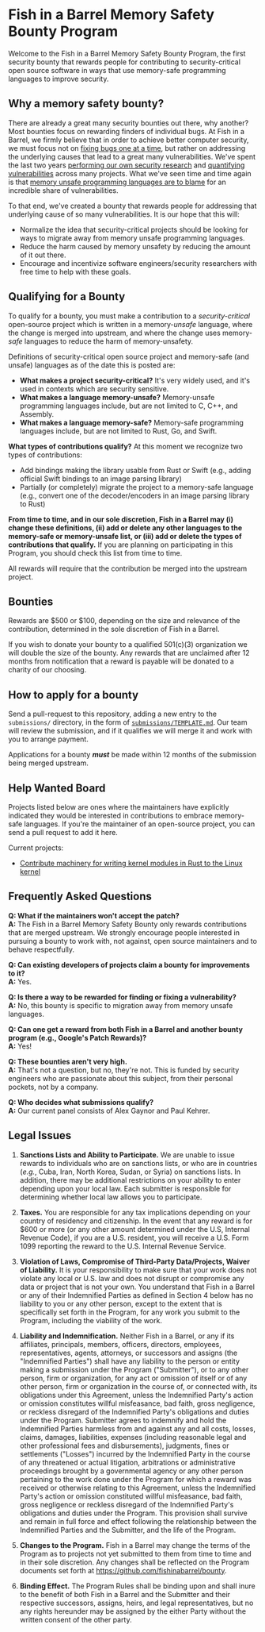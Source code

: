 # Fish in a Barrel Memory Safety Bounty Program

Welcome to the Fish in a Barrel Memory Safety Bounty Program, the first
security bounty that rewards people for contributing to security-critical open
source software in ways that use memory-safe programming languages to improve
security.

## Why a memory safety bounty?

There are already a great many security bounties out there, why another? Most
bounties focus on rewarding finders of individual bugs. At Fish in a Barrel, we
firmly believe that in order to achieve better computer security, we must focus
not on
[fixing bugs one at a time](https://www.youtube.com/watch?v=py2qmGbyhlw#t=23m36s),
but rather on addressing the underlying causes that lead to a great many
vulnerabilities. We've spent the last two years
[performing our own security research](https://bugs.chromium.org/p/oss-fuzz/issues/list?can=1&q=-Type%3DBuild-Failure+status%3AVerified+label%3AProj-imagemagick%2CProj-graphicsmagick%2CProj-gnutls%2CProj-libjpeg-turbo%2CProj-libssh%2CProj-libyaml%2CProj-mupdf%2CProj-systemd%2CProj-libgd%2CProj-libexif%2CProj-vorbis%2CProj-msgpack-c%2CProj-json-c%2CProj-libsodium%2CProj-poppler%2CProj-libgit2%2CProj-libtiff%2CProj-libcbor%2CProj-mercurial%2CProj-avahi&sort=-modified&colspec=ID+Type+Component+Status+Library+Reported+Owner+Summary+Modified&x=type&y=proj&mode=grid&cells=counts)
and [quantifying vulnerabilities](https://twitter.com/LazyFishBarrel) across
many projects. What we've seen time and time again is that [memory unsafe
programming languages are to blame](https://alexgaynor.net/2020/may/27/science-on-memory-unsafety-and-security/)
for an incredible share of vulnerabilities.

To that end, we've created a bounty that rewards people for addressing that
underlying cause of so many vulnerabilities. It is our hope that this will:

- Normalize the idea that security-critical projects should be looking for ways
  to migrate away from memory unsafe programming languages.
- Reduce the harm caused by memory unsafety by reducing the amount of it out
  there.
- Encourage and incentivize software engineers/security researchers with free
  time to help with these goals.

## Qualifying for a Bounty

To qualify for a bounty, you must make a contribution to a _security-critical_
open-source project which is written in a memory-_unsafe_ language, where the
change is merged into upstream, and where the change uses memory-_safe_
languages to reduce the harm of memory-unsafety.

Definitions of security-critical open source project and memory-safe (and
unsafe) languages as of the date this is posted are:

- **What makes a project security-critical?** It's very widely used, and it's
  used in contexts which are security sensitive.
- **What makes a language memory-unsafe?** Memory-unsafe programming
  languages include, but are not limited to C, C++, and Assembly.  
- **What makes a language memory-safe?** Memory-safe programming languages
  include, but are not limited to Rust, Go, and Swift.


**What types of contributions qualify?** At this moment we recognize two types of contributions:

- Add bindings making the library usable from Rust or Swift (e.g., adding
  official Swift bindings to an image parsing library)
- Partially (or completely) migrate the project to a memory-safe language
  (e.g., convert one of the decoder/encoders in an image parsing library to
  Rust)

**From time to time, and in our sole discretion, Fish in a Barrel may (i)
change these definitions, (ii) add or delete any other languages to the
memory-safe or memory-unsafe list, or (iii) add or delete the types of
contributions that qualify.** If you are planning on participating in this
Program, you should check this list from time to time.

All rewards will require that the contribution be merged into the upstream
project.

## Bounties

Rewards are $500 or $100, depending on the size and relevance of the
contribution, determined in the sole discretion of Fish in a Barrel. 

If you wish to donate your bounty to a qualified 501(c)(3) organization we will double the
size of the bounty. Any rewards that are unclaimed after 12 months from
notification that a reward is payable will be donated to a charity of our
choosing.

## How to apply for a bounty

Send a pull-request to this repository, adding a new entry to the
`submissions/` directory, in the form of
[`submissions/TEMPLATE.md`](submissions/TEMPLATE.md). Our team will review the
submission, and if it qualifies we will merge it and work with you to arrange
payment.

Applications for a bounty **_must_** be made within 12 months of the submission
being merged upstream.

## Help Wanted Board

Projects listed below are ones where the maintainers have explicitly indicated
they would be interested in contributions to embrace memory-safe languages. If
you're the maintainer of an open-source project, you can send a pull request to
add it here.

Current projects:

- [Contribute machinery for writing kernel modules in Rust to the Linux kernel](https://lkml.org/lkml/2020/7/9/952)

## Frequently Asked Questions

**Q: What if the maintainers won't accept the patch?**  
**A:** The Fish in a Barrel Memory Safety Bounty only rewards contributions
that are merged upstream. We strongly encourage people interested in pursuing a
bounty to work with, not against, open source maintainers and to behave
respectfully.

**Q: Can existing developers of projects claim a bounty for improvements to
it?**  
**A:** Yes.

**Q: Is there a way to be rewarded for finding or fixing a vulnerability?**  
**A:** No, this bounty is specific to migration away from memory unsafe
languages.

**Q: Can one get a reward from both Fish in a Barrel and another bounty program
(e.g., Google's Patch Rewards)?**  
**A:** Yes!

**Q: These bounties aren't very high.**  
**A:** That's not a question, but no, they're not. This is funded by security
engineers who are passionate about this subject, from their personal pockets,
not by a company.

**Q: Who decides what submissions qualify?**  
**A:** Our current panel consists of Alex Gaynor and Paul Kehrer.

## Legal Issues

1. **Sanctions Lists and Ability to Participate.** We are unable to issue rewards to individuals who are on sanctions lists, or who are in countries (_e.g._, Cuba, Iran, North Korea, Sudan, or Syria) on sanctions lists. In addition, there may be additional restrictions on your ability to enter depending upon your local law. Each submitter is responsible for determining whether local law allows you to participate.

2. **Taxes.** You are responsible for any tax implications depending on your country of residency and citizenship. In the event that any reward is for $600 or more (or any other amount determined under the U.S, Internal Revenue Code), if you are a U.S. resident, you will receive a U.S. Form 1099 reporting the reward to the U.S. Internal Revenue Service.

3. **Violation of Laws, Compromise of Third-Party Data/Projects, Waiver of Liability.** It is your responsibility to make sure that your work does not violate any local or U.S. law and does not disrupt or compromise any data or project that is not your own. You understand that Fish in a Barrel or any of their Indemnified Parties as defined in Section 4 below has no liability to you or any other person, except to the extent that is specifically set forth in the Program, for any work you submit to the Program, including the viability of the work.

4. **Liability and Indemnification.** Neither Fish in a Barrel, or any if its affiliates, principals, members, officers, directors, employees, representatives, agents, attorneys, or successors and assigns (the "Indemnified Parties") shall have any liability to the person or entity making a submission under the Program ("Submitter"), or to any other person, firm or organization, for any act or omission of itself or of any other person, firm or organization in the course of, or connected with, its obligations under this Agreement, unless the Indemnified Party's action or omission constitutes willful misfeasance, bad faith, gross negligence, or reckless disregard of the Indemnified Party's obligations and duties under the Program. Submitter agrees to indemnify and hold the Indemnified Parties harmless from and against any and all costs, losses, claims, damages, liabilities, expenses (including reasonable legal and other professional fees and disbursements), judgments, fines or settlements ("Losses") incurred by the Indemnified Party in the course of any threatened or actual litigation, arbitrations or administrative proceedings brought by a governmental agency or any other person pertaining to the work done under the Program for which a reward was received or otherwise relating to this Agreement, unless the Indemnified Party's action or omission constituted willful misfeasance, bad faith, gross negligence or reckless disregard of the Indemnified Party's obligations and duties under the Program. This provision shall survive and remain in full force and effect following the relationship between the Indemnified Parties and the Submitter, and the life of the Program.

5. **Changes to the Program.** Fish in a Barrel may change the terms of the Program as to projects not yet submitted to them from time to time and in their sole discretion. Any changes shall be reflected on the Program documents set forth at https://github.com/fishinabarrel/bounty.

6. **Binding Effect.** The Program Rules shall be binding upon and shall inure to the benefit of both Fish in a Barrel and the Submitter and their respective successors, assigns, heirs, and legal representatives, but no any rights hereunder may be assigned by the either Party without the written consent of the other party.
